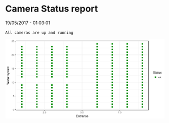 Camera Status report
================
19/05/2017 - 01:03:01

    All cameras are up and running

![](camreport_files/figure-markdown_github/unnamed-chunk-2-1.png)

